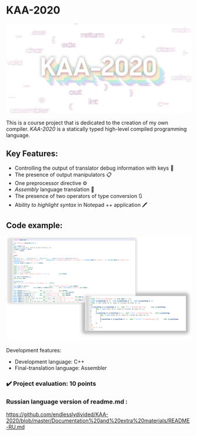 # KAA-2020

![KAA-2020](https://github.com/endlesslydivided/KAA-2020/blob/master/KAA-2020.png)

This is a course project that is dedicated to the creation of my own compiler.  *KAA-2020*  is a statically typed high-level compiled programming language.
## Key Features:
* Controlling the output of translator debug information  with keys :key:
* The presence of output manipulators :clipboard:
* One preprocessor directive :gear:
* *Assembly* language translation :memo:
* The presence of two operators of type conversion :arrows_clockwise:
* Ability *to highlight syntax* in Notepad ++ application :crayon:

## Code example:

![Code_example](https://github.com/endlesslydivided/KAA-2020/blob/master/%D0%9F%D1%80%D0%B8%D0%BC%D0%B5%D1%80-%D1%81%D0%B8%D0%BD%D1%82%D0%B0%D0%BA%D1%81%D0%B8%D1%81%D0%B0.png)

Development features:
* Development language: C++
* Final-translation language: Assembler

###  :heavy_check_mark: Project evaluation: 10 points
### Russian language version of readme.md : 
https://github.com/endlesslydivided/KAA-2020/blob/master/Documentation%20and%20extra%20materials/README-RU.md
